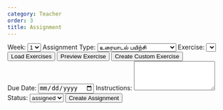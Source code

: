```yaml
---
category: Teacher
order: 3
title: Assignment 
---
```


<script src="{{ site.baseurl }}/scripts/track.js">tracker();</script>
<div id="assignmentSection">
  <!-- Assignment form and list will be dynamically inserted here -->
    <form id="assignmentForm">
        <label for="week">Week:</label>
        <select id="week" name="week">
        <option value="1">1</option>
        <option value="2">2</option>
        <option value="3">3</option>
        <option value="4">4</option>
        <option value="5">5</option>
        </select>
        <label for="assignmentType">Assignment Type:</label>
        <select id="assignmentType" name="assignmentType">
        <option value="உரையாடல் பயிற்சி">உரையாடல் பயிற்சி</option>
        <option value="கதை சொல்லுதல் பயிற்சி">கதை சொல்லுதல் பயிற்சி</option>
        <option value="கேட்டல்‌ கருத்தறிதல் பயிற்சி">கேட்டல்‌ கருத்தறிதல் பயிற்சி</option>
        <option value="தலைப்பு பயிற்சி">தலைப்பு பயிற்சி</option>
        </select>
        <label for="exercise">Exercise:</label>
        <select id="exercise" name="exercise">
        <!-- Options will be dynamically populated based on assignment type -->
        </select>
        <button type="button" onclick="loadExercises()">Load Exercises</button>
        <button type="button" onclick="previewExercise()">Preview Exercise</button>
        <button type="button" onclick="createCustomExercise()">Create Custom Exercise</button>
        <div id="exercisePreview">
            <div id="customExerciseSection" style="display:none;">
                <h2>Create Custom Exercise</h2>
            <!-- Dialogue practice fields -->
                <div id="dialogueFields" style="display:none;">
                    <label for="title">Title:</label><br>
                    <input type="text" id="title" name="title"><br><br>
                    <label for="questions">Questions (press button to add more):</label><br>
                    <input type="text" id="questions" name="questions"><br><br>
                    <button type="button" onclick="addQuestionField()">Add Question</button><br><br>
                </div>
                <!-- Storytelling practice fields -->
                <div id="storyFields" style="display:none;">
                    <label for="storyTitle">Story Title:</label><br>
                    <input type="text" id="storyTitle" name="storyTitle"><br><br>
                    <label for="storyPrompt">Story Prompt:</label><br>
                    <textarea id="storyPrompt" name="storyPrompt" rows="4" cols="50"></textarea><br><br>
                </div>
                <!-- Listening comprehension practice fields -->
                <div id="listeningFields" style="display:none;">
                    <label for="listeningTitle">Listening Title:</label><br>
                    <input type="text" id="listeningTitle" name="listeningTitle"><br><br>
                    <label for="listeningAudioURL">YouTube Embed URL:</label><br>
                    <input type="text" id="listeningAudioURL" name="listeningAudioURL"><br><br>
                    <label for="listeningQuestions">Questions (press button to add more):</label><br>
                    <button type="button" onclick="addListeningQuestionField()">Add Question</button><br><br>
                </div>
                <!-- Topic practice fields -->
                <div id="topicFields" style="display:none;">
                    <label for="topicTitle">Topic Title:</label><br>
                    <input type="text" id="topicTitle" name="topicTitle"><br><br>
                    <label for="topicKeywords">Keywords (press button to add more):</label><br>
                    <input type="text" id="topicKeywords" name="topicKeywords"><br><br>
                    <button type="button" onclick="addTopicKeywordField()">Add Keyword</button><br><br>
                </div>
                <button type="button" onclick="createCustomExercise()">Create Custom Exercise</button>
            </div>
        </div>
        <label for="dueDate">Due Date:</label>
        <input type="date" id="dueDate" name="dueDate">
        <label for="instructions">Instructions:</label>
        <textarea id="instructions" name="instructions" rows="4"></textarea>
        <label for="status">Status:</label>
        <select id="status" name="status">
        <option value="assigned">assigned</option>
        </select>
        <button type="button" onclick="createAssignment()">Create Assignment</button>
    </form>
</div>


<div id="tracker"></div>
<script src="{{ site.baseurl }}/scripts/assignment.js"></script>
